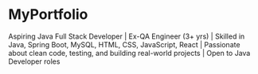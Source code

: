 # MyPortfolio
Aspiring Java Full Stack Developer | Ex-QA Engineer (3+ yrs) | Skilled in Java, Spring Boot, MySQL, HTML, CSS, JavaScript, React | Passionate about clean code, testing, and building real-world projects | Open to Java Developer roles
